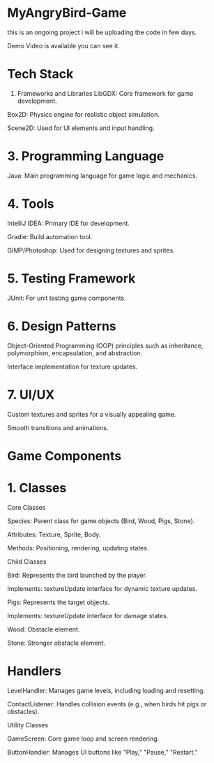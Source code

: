 
# MyAngryBird-Game
this is an ongoing project  i will be uploading the code in few days.

Demo Video is available you can see it.


# Tech Stack
1. Frameworks and Libraries
LibGDX: Core framework for game development.

Box2D: Physics engine for realistic object simulation.

Scene2D: Used for UI elements and input handling.

# 3. Programming Language
Java: Main programming language for game logic and mechanics.

# 4. Tools
IntelliJ IDEA: Primary IDE for development.

Gradle: Build automation tool.

GIMP/Photoshop: Used for designing textures and sprites.

# 5. Testing Framework

JUnit: For unit testing game components.

# 6. Design Patterns

Object-Oriented Programming (OOP) principles such as inheritance, polymorphism, encapsulation, and abstraction.

Interface implementation for texture updates.

# 7. UI/UX

Custom textures and sprites for a visually appealing game.

Smooth transitions and animations.

# Game Components

# 1. Classes
Core Classes

Species: Parent class for game objects (Bird, Wood, Pigs, Stone).

Attributes: Texture, Sprite, Body.

Methods: Positioning, rendering, updating states.

Child Classes

Bird: Represents the bird launched by the player.

Implements: textureUpdate interface for dynamic texture updates.

Pigs: Represents the target objects.

Implements: textureUpdate interface for damage states.

Wood: Obstacle element.

Stone: Stronger obstacle element.

# Handlers
LevelHandler: Manages game levels, including loading and resetting.

ContactListener: Handles collision events (e.g., when birds hit pigs or obstacles).

Utility Classes

GameScreen: Core game loop and screen rendering.

ButtonHandler: Manages UI buttons like "Play," "Pause," "Restart."
